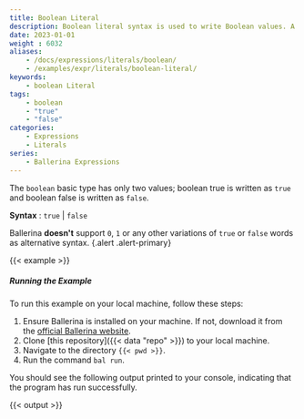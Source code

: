 ```yaml
---
title: Boolean Literal
description: Boolean literal syntax is used to write Boolean values. A boolean true is written as `true` and a boolean false is written as `false`.
date: 2023-01-01
weight : 6032
aliases:
    - /docs/expressions/literals/boolean/
    - /examples/expr/literals/boolean-literal/
keywords:
    - boolean Literal
tags:
    - boolean
    - "true"
    - "false"
categories:
    - Expressions
    - Literals
series:
    - Ballerina Expressions
---
```


The `boolean` basic type has only two values; boolean true is written as `true` and boolean false is written as `false`.

**Syntax** : `true` | `false`

Ballerina **doesn't** support `0`, `1` or any other variations of `true` or `false` words as alternative syntax.
{.alert .alert-primary}

{{< example >}}

##### Running the Example

To run this example on your local machine, follow these steps:

1. Ensure Ballerina is installed on your machine. If not, download it from the [official Ballerina website](https://ballerina.io).
2. Clone [this repository]({{< data "repo" >}}) to your local machine.
3. Navigate to the directory `{{< pwd >}}`.
4. Run the command `bal run`. 

You should see the following output printed to your console, indicating that the program has run successfully.

{{< output >}}
